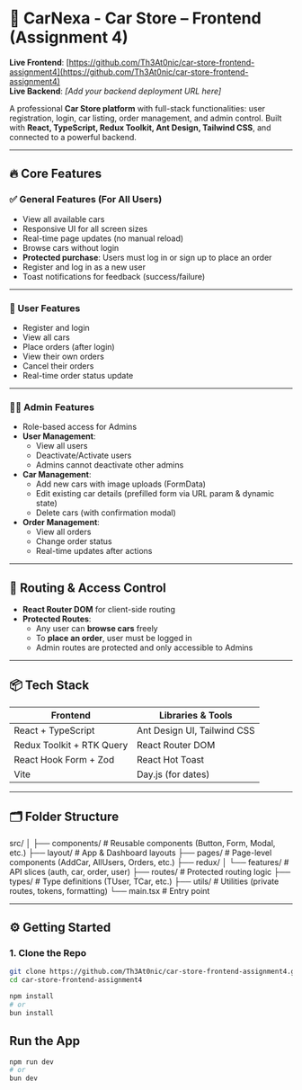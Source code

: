 # 🚗 CarNexa - Car Store – Frontend (Assignment 4)

**Live Frontend**: [https://github.com/Th3At0nic/car-store-frontend-assignment4](https://github.com/Th3At0nic/car-store-frontend-assignment4)  
**Live Backend**: _[Add your backend deployment URL here]_

A professional **Car Store platform** with full-stack functionalities: user registration, login, car listing, order management, and admin control. Built with **React, TypeScript, Redux Toolkit, Ant Design, Tailwind CSS**, and connected to a powerful backend.

---

## 🔥 Core Features

### ✅ General Features (For All Users)

- View all available cars
- Responsive UI for all screen sizes
- Real-time page updates (no manual reload)
- Browse cars without login
- **Protected purchase**: Users must log in or sign up to place an order
- Register and log in as a new user
- Toast notifications for feedback (success/failure)

---

### 👤 User Features

- Register and login
- View all cars
- Place orders (after login)
- View their own orders
- Cancel their orders
- Real-time order status update

---

### 🧑‍💼 Admin Features

- Role-based access for Admins
- **User Management**:
  - View all users
  - Deactivate/Activate users
  - Admins cannot deactivate other admins
- **Car Management**:
  - Add new cars with image uploads (FormData)
  - Edit existing car details (prefilled form via URL param & dynamic state)
  - Delete cars (with confirmation modal)
- **Order Management**:
  - View all orders
  - Change order status
  - Real-time updates after actions

---

## 🧭 Routing & Access Control

- **React Router DOM** for client-side routing
- **Protected Routes**:
  - Any user can **browse cars** freely
  - To **place an order**, user must be logged in
  - Admin routes are protected and only accessible to Admins

---

## 📦 Tech Stack

| Frontend                  | Libraries & Tools           |
| ------------------------- | --------------------------- |
| React + TypeScript        | Ant Design UI, Tailwind CSS |
| Redux Toolkit + RTK Query | React Router DOM            |
| React Hook Form + Zod     | React Hot Toast             |
| Vite                      | Day.js (for dates)          |

---

## 🗂 Folder Structure
src/ │ ├── components/ # Reusable components (Button, Form, Modal, etc.) ├── layout/ # App & Dashboard layouts ├── pages/ # Page-level components (AddCar, AllUsers, Orders, etc.) ├── redux/ │ └── features/ # API slices (auth, car, order, user) ├── routes/ # Protected routing logic ├── types/ # Type definitions (TUser, TCar, etc.) ├── utils/ # Utilities (private routes, tokens, formatting) └── main.tsx # Entry point


---

## ⚙️ Getting Started

### 1. Clone the Repo

```bash
git clone https://github.com/Th3At0nic/car-store-frontend-assignment4.git
cd car-store-frontend-assignment4

npm install
# or
bun install

```

## Run the App

```bash
npm run dev
# or
bun dev
```